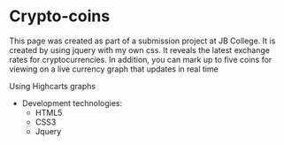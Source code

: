 # Crypto-coins
This page was created as part of a submission project at JB College.
It is created by using jquery with my own css.
It reveals the latest exchange rates for cryptocurrencies. In addition, you can mark up to five coins for viewing on a live currency graph that updates in real time

Using Highcarts graphs

* Development technologies:
  * HTML5
  * CSS3
  * Jquery



